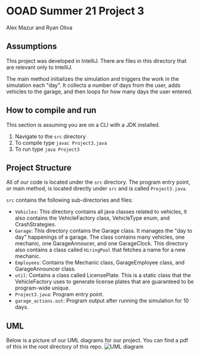 # OOAD Summer 21 Project 3 
Alex Mazur and Ryan Oliva


## Assumptions
This project was developed in IntelliJ. There are files in this directory that are relevant only to IntelliJ.

The main method initializes the simulation and triggers the work in the simulation each "day". It collects a number of days from the user, adds vehicles to the garage, and then loops for how many days the user entered.

## How to compile and run
This section is assuming you are on a CLI with a JDK installed.
1. Navigate to the `src` directory
2. To compile type `javac Project3.java`
3. To run type `java Project3` 

## Project Structure
All of our code is located under the `src` directory. The program entry point, or main method, is located directly under `src` and is called `Project3.java`. 

`src` contains the following sub-directories and files:
- `Vehicles`: This directory contains all java classes related to vehicles, it also contains the VehicleFactory class, VehicleType enum, and CrashStrategies.
- `Garage`: This directory contains the Garage class. It manages the "day to day" happenings of a garage. The class contains many vehicles, one mechanic, one GarageAnnoucer, and one GarageClock. This directory also contains a class called `HiringPool` that fetches a name for a new mechanic.
- `Employees`: Contains the Mechanic class, GarageEmployee class, and GarageAnnouncer class.
- `util`: Contains a class called LicensePlate. This is a static class that the VehicleFactory uses to generate license plates that are guaranteed to be program-wide unique.
- `Project3.java`: Program entry point.
- `garage_actions.out`: Program output after running the simulation for 10 days.

## UML
Below is a picture of our UML diagrams for our project. You can find a pdf of this in the root directory of this repo.
![UML diagram](https://github.com/bouldercoder9/OOADProject3/blob/main/Project3_UML.png)
